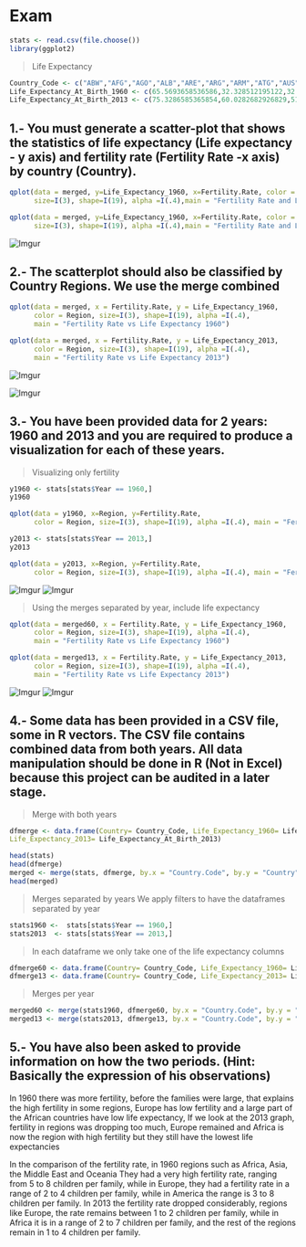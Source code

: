 # Exam
```R
stats <- read.csv(file.choose())
library(ggplot2)
```



> Life Expectancy

```R
Country_Code <- c("ABW","AFG","AGO","ALB","ARE","ARG","ARM","ATG","AUS","AUT","AZE","BDI","BEL","BEN","BFA","BGD","BGR","BHR","BHS","BIH","BLR" "BLZ","BOL","BRA","BRB","BRN","BTN","BWA","CAF","CAN","CHE","CHL","CHN","CIV","CMR","COG","COL","COM","CPV","CRI","CUB","CYP","CZE","DEU","DJI","DNK","DOM","DZA","ECU","EGY","ERI","ESP","EST","ETH","FIN","FJI","FRA","FSM","GAB","GBR","GEO","GHA","GIN","GMB","GNB","GNQ","GRC","GRD","GTM","GUM","GUY","HKG","HND","HRV","HTI","HUN","IDN","IND","IRL","IRN","IRQ","ISL","ITA","JAM","JOR","JPN","KAZ","KEN","KGZ","KHM","KIR","KOR","KWT","LAO","LBN","LBR","LBY","LCA","LKA","LSO","LTU","LUX","LVA","MAC","MAR","MDA","MDG","MDV","MEX","MKD","MLI","MLT","MMR","MNE","MNG","MOZ","MRT","MUS","MWI","MYS","NAM","NCL","NER","NGA","NIC","NLD","NOR","NPL","NZL","OMN","PAK","PAN","PER","PHL","PNG","POL","PRI","PRT","PRY","PYF","QAT","ROU","RUS","RWA","SAU","SDN","SEN","SGP","SLB","SLE","SLV","SOM","SSD","STP","SUR","SVK","SVN","SWE","SWZ","SYR","TCD","TGO","THA","TJK","TKM","TLS","TON","TTO","TUN","TUR","TZA","UGA","UKR","URY","USA","UZB","VCT","VEN","VIR","VNM","VUT","WSM","YEM","ZAF","COD","ZMB","ZWE")
Life_Expectancy_At_Birth_1960 <- c(65.5693658536586,32.328512195122,32.9848292682927,62.2543658536585,52.2432195121951,65.2155365853659,65.8634634146342,61.7827317073171,70.8170731707317,68.5856097560976,60.836243902439,41.2360487804878,69.7019512195122,37.2782682926829,34.4779024390244,45.8293170731707,69.2475609756098,52.0893658536585,62.7290487804878,60.2762195121951,67.7080975609756,59.9613658536585,42.1183170731707,54.2054634146342,60.7380487804878,62.5003658536585,32.3593658536585,50.5477317073171,36.4826341463415,71.1331707317073,71.3134146341463,57.4582926829268,43.4658048780488,36.8724146341463,41.523756097561,48.5816341463415,56.716756097561,41.4424390243903,48.8564146341463,60.5761951219512,63.9046585365854,69.5939268292683,70.3487804878049,69.3129512195122,44.0212682926829,72.1765853658537,51.8452682926829,46.1351219512195,53.215,48.0137073170732,37.3629024390244,69.1092682926829,67.9059756097561,38.4057073170732,68.819756097561,55.9584878048781,69.8682926829268,57.5865853658537,39.5701219512195,71.1268292682927,63.4318536585366,45.8314634146342,34.8863902439024,32.0422195121951,37.8404390243902,36.7330487804878,68.1639024390244,59.8159268292683,45.5316341463415,61.2263414634146,60.2787317073171,66.9997073170732,46.2883170731707,64.6086585365854,42.1000975609756,68.0031707317073,48.6403170731707,41.1719512195122,69.691756097561,44.945512195122,48.0306829268293,73.4286585365854,69.1239024390244,64.1918292682927,52.6852682926829,67.6660975609756,58.3675853658537,46.3624146341463,56.1280731707317,41.2320243902439,49.2159756097561,53.0013170731707,60.3479512195122,43.2044634146342,63.2801219512195,34.7831707317073,42.6411951219512,57.303756097561,59.7471463414634,46.5107073170732,69.8473170731707,68.4463902439024,69.7868292682927,64.6609268292683,48.4466341463415,61.8127804878049,39.9746829268293,37.2686341463415,57.0656341463415,60.6228048780488,28.2116097560976,67.6017804878049,42.7363902439024,63.7056097560976,48.3688048780488,35.0037073170732,43.4830975609756,58.7452195121951,37.7736341463415,59.4753414634146,46.8803902439024,58.6390243902439,35.5150487804878,37.1829512195122,46.9988292682927,73.3926829268293,73.549756097561,35.1708292682927,71.2365853658537,42.6670731707317,45.2904634146342,60.8817073170732,47.6915853658537,57.8119268292683,38.462243902439,67.6804878048781,68.7196097560976,62.8089268292683,63.7937073170732,56.3570487804878,61.2060731707317,65.6424390243903,66.0552926829268,42.2492926829268,45.6662682926829,48.1876341463415,38.206,65.6598292682927,49.3817073170732,30.3315365853659,49.9479268292683,36.9658780487805,31.6767073170732,50.4513658536585,59.6801219512195,69.9759268292683,68.9780487804878,73.0056097560976,44.2337804878049,52.768243902439,38.0161219512195,40.2728292682927,54.6993170731707,56.1535365853659,54.4586829268293,33.7271219512195,61.3645365853659,62.6575853658537,42.009756097561,45.3844146341463,43.6538780487805,43.9835609756098,68.2995365853659,67.8963902439025,69.7707317073171,58.8855365853659,57.7238780487805,59.2851219512195,63.7302195121951,59.0670243902439,46.4874878048781,49.969512195122,34.3638048780488,49.0362926829268,41.0180487804878,45.1098048780488,51.5424634146342)
Life_Expectancy_At_Birth_2013 <- c(75.3286585365854,60.0282682926829,51.8661707317073,77.537243902439,77.1956341463415,75.9860975609756,74.5613658536585,75.7786585365854,82.1975609756098,80.890243902439,70.6931463414634,56.2516097560976,80.3853658536585,59.3120243902439,58.2406341463415,71.245243902439,74.4658536585366,76.5459512195122,75.0735365853659,76.2769268292683,72.4707317073171,69.9820487804878,67.9134390243903,74.1224390243903,75.3339512195122,78.5466585365854,69.1029268292683,64.3608048780488,49.8798780487805,81.4011219512195,82.7487804878049,81.1979268292683,75.3530243902439,51.2084634146342,55.0418048780488,61.6663902439024,73.8097317073171,62.9321707317073,72.9723658536585,79.2252195121951,79.2563902439025,79.9497804878049,78.2780487804878,81.0439024390244,61.6864634146342,80.3024390243903,73.3199024390244,74.5689512195122,75.648512195122,70.9257804878049,63.1778780487805,82.4268292682927,76.4243902439025,63.4421951219512,80.8317073170732,69.9179268292683,81.9682926829268,68.9733902439024,63.8435853658537,80.9560975609756,74.079512195122,61.1420731707317,58.216487804878,59.9992682926829,54.8384146341464,57.2908292682927,80.6341463414634,73.1935609756098,71.4863902439024,78.872512195122,66.3100243902439,83.8317073170732,72.9428536585366,77.1268292682927,62.4011463414634,75.2682926829268,68.7046097560976,67.6604146341463,81.0439024390244,75.1259756097561,69.4716829268293,83.1170731707317,82.290243902439,73.4689268292683,73.9014146341463,83.3319512195122,70.45,60.9537804878049,70.2024390243902,67.7720487804878,65.7665853658537,81.459756097561,74.462756097561,65.687243902439,80.1288780487805,60.5203902439024,71.6576829268293,74.9127073170732,74.2402926829268,49.3314634146342,74.1634146341464,81.7975609756098,73.9804878048781,80.3391463414634,73.7090487804878,68.811512195122,64.6739024390244,76.6026097560976,76.5326585365854,75.1870487804878,57.5351951219512,80.7463414634146,65.6540975609756,74.7583658536585,69.0618048780488,54.641512195122,62.8027073170732,74.46,61.466,74.567512195122,64.3438780487805,77.1219512195122,60.8281463414634,52.4421463414634,74.514756097561,81.1048780487805,81.4512195121951,69.222,81.4073170731707,76.8410487804878,65.9636829268293,77.4192195121951,74.2838536585366,68.1315609756097,62.4491707317073,76.8487804878049,78.7111951219512,80.3731707317073,72.7991707317073,76.3340731707317,78.4184878048781,74.4634146341463,71.0731707317073,63.3948292682927,74.1776341463415,63.1670487804878,65.878756097561,82.3463414634146,67.7189268292683,50.3631219512195,72.4981463414634,55.0230243902439,55.2209024390244,66.259512195122,70.99,76.2609756097561,80.2780487804878,81.7048780487805,48.9379268292683,74.7157804878049,51.1914878048781,59.1323658536585,74.2469268292683,69.4001707317073,65.4565609756098,67.5223658536585,72.6403414634147,70.3052926829268,73.6463414634147,75.1759512195122,64.2918292682927,57.7676829268293,71.159512195122,76.8361951219512,78.8414634146341,68.2275853658537,72.8108780487805,74.0744146341464,79.6243902439024,75.756487804878,71.669243902439,73.2503902439024,63.583512195122,56.7365853658537,58.2719268292683,59.2373658536585,55.633)
```

## 1.- You must generate a scatter-plot that shows the statistics of life expectancy (Life expectancy - y axis) and fertility rate (Fertility Rate -x axis) by country (Country).

```R
qplot(data = merged, y=Life_Expectancy_1960, x=Fertility.Rate, color = Country.Name, 
      size=I(3), shape=I(19), alpha =I(.4),main = "Fertility Rate and Life Expectancy per Country 1960")

qplot(data = merged, y=Life_Expectancy_1960, x=Fertility.Rate, color = Country.Name, 
      size=I(3), shape=I(19), alpha =I(.4),main = "Fertility Rate and Life Expectancy per Country 2013")
```
![Imgur](https://imgur.com/reMfI3l.png)
## 2.- The scatterplot should also be classified by Country Regions. We use the merge combined
```R
qplot(data = merged, x = Fertility.Rate, y = Life_Expectancy_1960,
      color = Region, size=I(3), shape=I(19), alpha =I(.4), 
      main = "Fertility Rate vs Life Expectancy 1960")

qplot(data = merged, x = Fertility.Rate, y = Life_Expectancy_2013,
      color = Region, size=I(3), shape=I(19), alpha =I(.4), 
      main = "Fertility Rate vs Life Expectancy 2013")
```
![Imgur](https://imgur.com/HLKnk6c.png)

![Imgur](https://imgur.com/BdpVKLx.png)
## 3.- You have been provided data for 2 years: 1960 and 2013 and you are required to produce a visualization for each of these years.

>Visualizing only fertility

```R
y1960 <- stats[stats$Year == 1960,]
y1960

qplot(data = y1960, x=Region, y=Fertility.Rate, 
      color = Region, size=I(3), shape=I(19), alpha =I(.4), main = "Fertility Rate in 1960")

y2013 <- stats[stats$Year == 2013,]
y2013

qplot(data = y2013, x=Region, y=Fertility.Rate, 
      color = Region, size=I(3), shape=I(19), alpha =I(.4), main = "Fertility Rate in 2013")
```
![Imgur](https://imgur.com/GO9cNNk.png)
![Imgur](https://imgur.com/KmeFJFO.png)

> Using the merges separated by year, include life expectancy

```R
qplot(data = merged60, x = Fertility.Rate, y = Life_Expectancy_1960,
      color = Region, size=I(3), shape=I(19), alpha =I(.4), 
      main = "Fertility Rate vs Life Expectancy 1960")

qplot(data = merged13, x = Fertility.Rate, y = Life_Expectancy_2013,
      color = Region, size=I(3), shape=I(19), alpha =I(.4), 
      main = "Fertility Rate vs Life Expectancy 2013")
```

![Imgur](https://imgur.com/yGHgDNR.png)
![Imgur](https://imgur.com/9YxM9Qw.png)

## 4.- Some data has been provided in a CSV file, some in R vectors. The CSV file contains combined data from both years. All data manipulation should be done in R (Not in Excel) because this project can be audited in a later stage.

> Merge with both years
```R
dfmerge <- data.frame(Country= Country_Code, Life_Expectancy_1960= Life_Expectancy_At_Birth_1960,
Life_Expectancy_2013= Life_Expectancy_At_Birth_2013)

head(stats)
head(dfmerge)
merged <- merge(stats, dfmerge, by.x = "Country.Code", by.y = "Country")
head(merged)
```

> Merges separated by years
> We apply filters to have the dataframes separated by year

```R
stats1960 <-  stats[stats$Year == 1960,]
stats2013  <- stats[stats$Year == 2013,]
```

>In each dataframe we only take one of the life expectancy columns
```R
dfmerge60 <- data.frame(Country= Country_Code, Life_Expectancy_1960= Life_Expectancy_At_Birth_1960)
dfmerge13 <- data.frame(Country= Country_Code, Life_Expectancy_2013= Life_Expectancy_At_Birth_2013)
```
> Merges per year
```R
merged60 <- merge(stats1960, dfmerge60, by.x = "Country.Code", by.y = "Country")
merged13 <- merge(stats2013, dfmerge13, by.x = "Country.Code", by.y = "Country")
```

## 5.- You have also been asked to provide information on how the two periods. (Hint: Basically the expression of his observations)

In 1960 there was more fertility, before the families were large,
that explains the high fertility in some regions,
Europe has low fertility and a large part of the African countries have low life expectancy,
If we look at the 2013 graph, fertility in regions was dropping too much,
Europe remained and Africa is now the region with high fertility but they still have the lowest life expectancies

In the comparison of the fertility rate, in 1960 regions such as Africa, Asia, the Middle East and Oceania
They had a very high fertility rate, ranging from 5 to 8 children per family,
while in Europe, they had a fertility rate in a range of 2 to 4 children per family,
while in America the range is 3 to 8 children per family.
In 2013 the fertility rate dropped considerably, regions like Europe, the rate remains between 1 to 2 children per family,
while in Africa it is in a range of 2 to 7 children per family, and the rest of the regions remain
in 1 to 4 children per family.